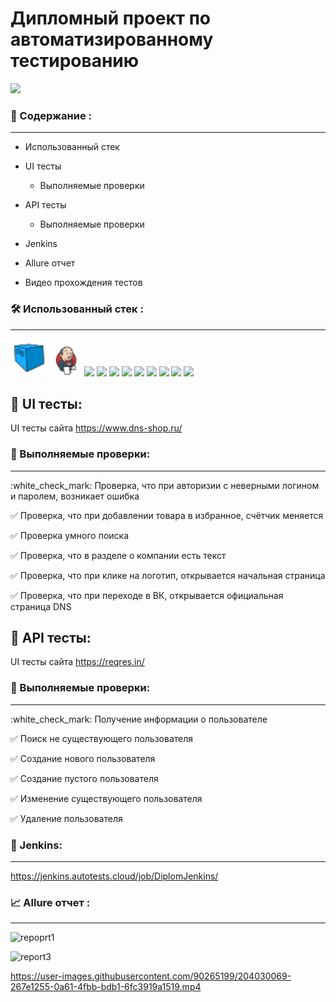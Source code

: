 # Дипломный проект по автоматизированному тестированию

<div>
<img src="https://media.giphy.com/media/ZgTR3UQ9XAWDvqy9jv/giphy.gif" width="400px"/>
</div>

### :green_book: Содержание :
---
- Использованный стек

- UI тесты

  - Выполняемые проверки

- API тесты

  - Выполняемые проверки

- Jenkins

- Allure отчет

- Видео прохождения тестов


### :hammer_and_wrench: Использованный стек :
---
<div>
<img src="https://github.com/sunnychemist/Homework_VacancyTests/blob/master/img/icons/Selenoid.png?raw=true" width="60px"/>
<img src="https://github.com/sunnychemist/Homework_VacancyTests/blob/master/img/icons/Jenkins.png?raw=true" width="50px"/>
<img src="https://avatars.githubusercontent.com/u/19369327?s=280&v=4" width="50px"/>
<img src="https://www.svgrepo.com/show/303388/java-4-logo.svg" width="50px"/>
<img src="https://upload.wikimedia.org/wikipedia/commons/thumb/f/f4/IntelliJ_IDEA_Edu_Icon.svg/640px-IntelliJ_IDEA_Edu_Icon.svg.png" width="50px"/>
<img src="https://cdn.iconscout.com/icon/free/png-256/gradle-2-1174969.png" width="50px"/>
<img src="https://assets-global.website-files.com/5f10ed4c0ebf7221fb5661a5/5f23a7a9b70a249eed481481_Junit.png" width="50px"/>
<img src="https://upload.wikimedia.org/wikipedia/commons/9/91/Octicons-mark-github.svg" width="50px"/>
<img src="https://molecula.gallerycdn.vsassets.io/extensions/molecula/allure-test-reports/1.1/1474455326332/Microsoft.VisualStudio.Services.Icons.Default" width="50px"/>
<img src="https://raw.githubusercontent.com/lmaslo/Wikipedia-Mobile-Tests/8c161f04ad17515a721a1ad5de1de4b599ba4839/images/logo/Selenide.svg" width="50px"/>
<img src="https://cdn.worldvectorlogo.com/logos/telegram-1.svg" width="50px"/>
</div>

## :bookmark_tabs: UI тесты:
 
UI тесты сайта https://www.dns-shop.ru/

### :bookmark_tabs: Выполняемые проверки:
---
<div>
:white_check_mark: Проверка, что при авторизии с неверными логином и паролем, возникает ошибка

:white_check_mark: Проверка, что при добавлении товара в избранное, счётчик меняется

:white_check_mark: Проверка умного поиска

:white_check_mark: Проверка, что в разделе о компании есть текст

:white_check_mark: Проверка, что при клике на логотип, открывается начальная страница

:white_check_mark: Проверка, что при переходе в ВК, открывается официальная страница DNS

</div>

## :bookmark_tabs: API тесты:

UI тесты сайта https://reqres.in/

### :bookmark_tabs: Выполняемые проверки:
---
<div>
:white_check_mark: Получение информации о пользователе

:white_check_mark: Поиск не существующего пользователя

:white_check_mark: Создание нового пользователя

:white_check_mark: Создание пустого пользователя

:white_check_mark: Изменение существующего пользователя

:white_check_mark: Удаление пользователя
</div>

### :rocket: Jenkins:
---
https://jenkins.autotests.cloud/job/DiplomJenkins/

### :chart_with_upwards_trend: Allure отчет :
---
![repoprt1](https://user-images.githubusercontent.com/90265199/204030005-ee386982-080a-40b8-8f53-2f5493ca0b1d.png)

![report3](https://user-images.githubusercontent.com/90265199/204030047-7471c495-efac-4252-a043-749b2666cd67.png)

https://user-images.githubusercontent.com/90265199/204030069-267e1255-0a61-4fbb-bdb1-6fc3919a1519.mp4


